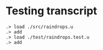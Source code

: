 # Testing transcript

```ucm
.> load ./src/raindrops.u
.> add
.> load ./test/raindrops.test.u
.> add
```
